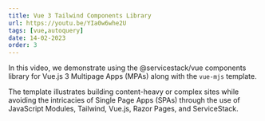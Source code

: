 ```yaml
---
title: Vue 3 Tailwind Components Library
url: https://youtu.be/YIa0w6whe2U
tags: [vue,autoquery]
date: 14-02-2023
order: 3
---
```


In this video, we demonstrate using the @servicestack/vue components library for Vue.js 3 Multipage Apps (MPAs) along with the `vue-mjs` template. 

The template illustrates building content-heavy or complex sites while avoiding the intricacies of Single Page Apps (SPAs) through the use of JavaScript Modules, Tailwind, Vue.js, Razor Pages, and ServiceStack.